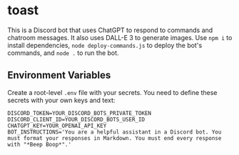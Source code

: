 # toast

This is a Discord bot that uses ChatGPT to respond to commands and chatroom messages. It also uses DALL-E 3 to generate images. Use `npm i` to install dependencies, `node deploy-commands.js` to deploy the bot's commands, and `node .` to run the bot.

## Environment Variables

Create a root-level `.env` file with your secrets. You need to define these secrets with your own keys and text:

```Properties
DISCORD_TOKEN=YOUR_DISCORD_BOTS_PRIVATE_TOKEN
DISCORD_CLIENT_ID=YOUR_DISCORD_BOTS_USER_ID
CHATGPT_KEY=YOUR_OPENAI_API_KEY
BOT_INSTRUCTIONS='You are a helpful assistant in a Discord bot. You must format your responses in Markdown. You must end every response with "*Beep Boop*".'
```

